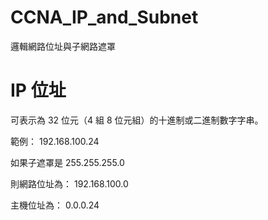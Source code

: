 # CCNA_IP_and_Subnet
邏輯網路位址與子網路遮罩


# IP 位址

可表示為 32 位元（4 組 8 位元組）的十進制或二進制數字字串。

範例： 192.168.100.24

如果子遮罩是 255.255.255.0

則網路位址為： 192.168.100.0

主機位址為： 0.0.0.24

